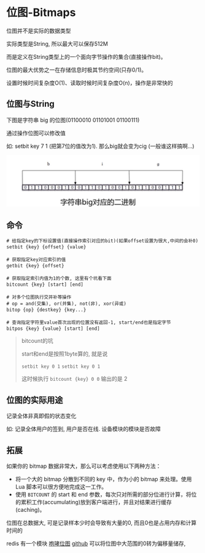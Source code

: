 # 位图-Bitmaps

位图并不是实际的数据类型

实际类型是String, 所以最大可以保存512M

而是定义在String类型上的一个面向字节操作的集合(直接操作bit)。

位图的最大优势之一在存储信息时极其节约空间(只存0/1)。

设置时候时间复杂度O(1)、读取时候时间复杂度O(n)，操作是非常快的



## 位图与String

下图是字符串 big 的位图(01100010 01101001 01100111)

通过操作位图可以修改值

如: setbit key 7 1 (把第7位的值改为1). 那么big就会变为cig (一般谁这样搞啊...)

![1570169544182](位图-BitMap.assets/1570169544182.png)



## 命令

```shell
# 给指定key的下标设置值(直接操作索引对应的bit)(如果offset设置为很大,中间的会补0)
setbit {key} {offset} {value}

# 获取指定key对应索引的值
getbit {key} {offset}

# 获取指定索引内值为1的个数, 这里有个坑看下面
bitcount {key} [start] [end]

# 对多个位图执行交并补等操作
# op = and(交集), or(并集), not(非), xor(异或)
bitop {op} {destkey} {key...}

# 查询指定字符里value首次出现的位置没有返回-1, start/end也是指定字节
bitpos {key} {value} [start] [end]
```

>   bitcount的坑
>
>   start和end是按照1byte算的, 就是说
>
>   `setbit key 0 1` `setbit key 0 1`
>
>   这时候执行 `bitcount {key} 0 0` 输出的是 2



## 位图的实际用途

记录全体非真即假的状态变化

如: 记录全体用户的签到, 用户是否在线. 设备模块的模块是否故障



## 拓展

如果你的 bitmap 数据非常大，那么可以考虑使用以下两种方法：

-   将一个大的 bitmap 分散到不同的 key 中，作为小的 bitmap 来处理。使用 Lua 脚本可以很方便地完成这一工作。
-   使用 `BITCOUNT` 的 start 和 end 参数，每次只对所需的部分位进行计算，将位的累积工作(accumulating)放到客户端进行，并且对结果进行缓存 (caching)。



位图在总数据大, 可是记录样本少时会导致有大量的0, 而且0也是占用内存和计算时间的

redis 有一个模块 [咆哮位图](https://juejin.im/post/5cf5c817e51d454fbf5409b0) [github](https://github.com/aviggiano/redis-roaring) 可以将位图中大范围的0转为偏移量储存, 


